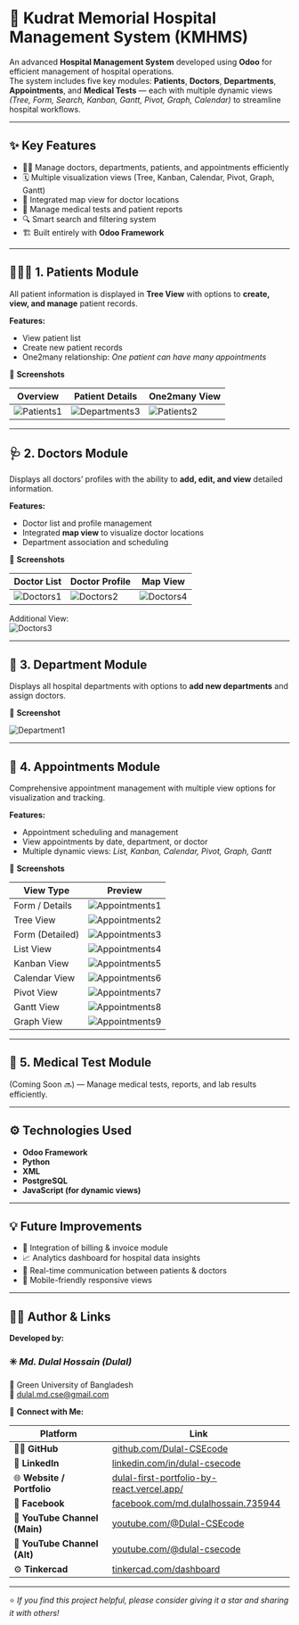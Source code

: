 # 🏥 Kudrat Memorial Hospital Management System (KMHMS)

An advanced **Hospital Management System** developed using **Odoo** for efficient management of hospital operations.  
The system includes five key modules: **Patients**, **Doctors**, **Departments**, **Appointments**, and **Medical Tests** — each with multiple dynamic views *(Tree, Form, Search, Kanban, Gantt, Pivot, Graph, Calendar)* to streamline hospital workflows.

---

## ✨ Key Features

- 👨‍⚕️ Manage doctors, departments, patients, and appointments efficiently  
- 🗓️ Multiple visualization views (Tree, Kanban, Calendar, Pivot, Graph, Gantt)  
- 🧭 Integrated map view for doctor locations  
- 🧪 Manage medical tests and patient reports  
- 🔍 Smart search and filtering system  
- 🏗️ Built entirely with **Odoo Framework**

---

## 🧑‍🤝‍🧑 1. Patients Module

All patient information is displayed in **Tree View** with options to **create, view, and manage** patient records.

**Features:**
- View patient list  
- Create new patient records  
- One2many relationship: *One patient can have many appointments*

📸 **Screenshots**

| Overview | Patient Details | One2many View |
|-----------|----------------|----------------|
| ![Patients1](./picture/1.png) | ![Departments3](./picture/2.png) | ![Patients2](./picture/3.png) |

---

## 🩺 2. Doctors Module

Displays all doctors’ profiles with the ability to **add, edit, and view** detailed information.

**Features:**
- Doctor list and profile management  
- Integrated **map view** to visualize doctor locations  
- Department association and scheduling  

📸 **Screenshots**

| Doctor List | Doctor Profile | Map View |
|--------------|----------------|----------|
| ![Doctors1](./picture/4.png) | ![Doctors2](./picture/5.png) | ![Doctors4](./picture/6.png) |

Additional View:  
![Doctors3](./picture/7.png)

---

## 🏢 3. Department Module

Displays all hospital departments with options to **add new departments** and assign doctors.

📸 **Screenshot**

![Department1](./picture/8.png)

---

## 📅 4. Appointments Module

Comprehensive appointment management with multiple view options for visualization and tracking.

**Features:**
- Appointment scheduling and management  
- View appointments by date, department, or doctor  
- Multiple dynamic views: *List, Kanban, Calendar, Pivot, Graph, Gantt*

📸 **Screenshots**

| View Type | Preview |
|------------|----------|
| Form / Details | ![Appointments1](./picture/9.png) |
| Tree View | ![Appointments2](./picture/10.png) |
| Form (Detailed) | ![Appointments3](./picture/11.png) |
| List View | ![Appointments4](./picture/12.png) |
| Kanban View | ![Appointments5](./picture/13.png) |
| Calendar View | ![Appointments6](./picture/14.png) |
| Pivot View | ![Appointments7](./picture/15.png) |
| Gantt View | ![Appointments8](./picture/16.png) |
| Graph View | ![Appointments9](./picture/17.png) |

---

## 🧬 5. Medical Test Module

(Coming Soon 🔜) — Manage medical tests, reports, and lab results efficiently.

---

## ⚙️ Technologies Used

- **Odoo Framework**
- **Python**
- **XML**
- **PostgreSQL**
- **JavaScript (for dynamic views)**

---

## 💡 Future Improvements

- 🧾 Integration of billing & invoice module  
- 📈 Analytics dashboard for hospital data insights  
- 💬 Real-time communication between patients & doctors  
- 📱 Mobile-friendly responsive views  

---


## 👨‍💻 Author & Links

**Developed by:**  
### ✳️ *Md. Dulal Hossain (Dulal)*  
📍 Green University of Bangladesh  
📧 [dulal.md.cse@gmail.com](mailto:dulal.md.cse@gmail.com) 

🔗 **Connect with Me:**  

| Platform | Link |
|-----------|------|
| 🧑‍💻 **GitHub** | [github.com/Dulal-CSEcode](https://github.com/Dulal-CSEcode) |
| 💼 **LinkedIn** | [linkedin.com/in/dulal-csecode](https://www.linkedin.com/in/dulal-csecode) |
| 🌐 **Website / Portfolio** | [dulal-first-portfolio-by-react.vercel.app/](https://dulal-first-portfolio-by-react.vercel.app/) |
| 📘 **Facebook** | [facebook.com/md.dulalhossain.735944](https://facebook.com/md.dulalhossain.735944?mibextid=ZbWKwL) |
| 🎥 **YouTube Channel (Main)** | [youtube.com/@Dulal-CSEcode](https://youtube.com/@Dulal-CSEcode) |
| 🎥 **YouTube Channel (Alt)** | [youtube.com/@dulal-csecode](https://youtube.com/@dulal-csecode?si=ZCehq0D1Ijm0la6N) |
| ⚙️ **Tinkercad** | [tinkercad.com/dashboard](https://www.tinkercad.com/dashboard) |


---

⭐ *If you find this project helpful, please consider giving it a star and sharing it with others!*  

